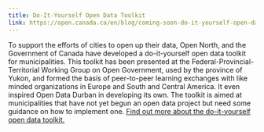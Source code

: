 ```yaml
---
title: Do-It-Yourself Open Data Toolkit
link: https://open.canada.ca/en/blog/coming-soon-do-it-yourself-open-data-toolkit
---
```

To support the efforts of cities to open up their data, Open North, and the Government of Canada have developed a do-it-yourself open data toolkit for municipalities. This toolkit has been presented at the Federal-Provincial-Territorial Working Group on Open Government, used by the province of Yukon, and formed the basis of peer-to-peer learning exchanges with like minded organizations in Europe and South and Central America. It even inspired Open Data Durban in developing its own. The toolkit is aimed at municipalities that have not yet begun an open data project but need some guidance on how to implement one. [Find out more about the do-it-yourself open data toolkit.](https://open.canada.ca/en/blog/coming-soon-do-it-yourself-open-data-toolkit)
